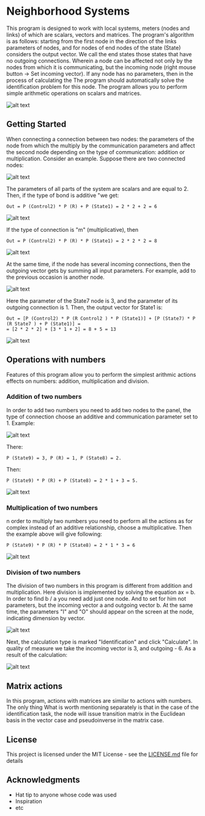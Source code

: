# Neighborhood Systems

This program is designed to work with local systems,
meters (nodes and links) of which are scalars, vectors and matrices.
The program's algorithm is as follows: starting from the first node in the direction of the links
parameters of nodes, and for nodes of end nodes of the state (State) considers the output
vector. We call the end states those states that have no outgoing connections. Wherein
a node can be affected not only by the nodes from which it is communicating, but the incoming
node (right mouse button -> Set incoming vector).
If any node has no parameters, then in the process of calculating the
The program should automatically solve the identification problem for this node.
The program allows you to perform simple arithmetic operations on scalars
and matrices.

![alt text](https://github.com/trofimovep/NeiSys/tree/master/src/spec/Description/pic/main.png)

## Getting Started

When connecting a connection between two nodes: the parameters of the node from which the
multiply by the communication parameters and affect the second node depending on the type of communication:
addition or multiplication.
Consider an example. Suppose there are two connected nodes:

![alt text](https://github.com/trofimovep/NeiSys/tree/master/src/spec/Description/pic/plus.png)

The parameters of all parts of the system are scalars and are equal to 2. Then, if the type of bond is additive
"we get:

```
Out = P (Control2) * P (R) + P (State1) = 2 * 2 + 2 = 6
```
![alt text](https://github.com/trofimovep/NeiSys/tree/master/src/spec/Description/pic/plus6.png)

If the type of connection is "m" (multiplicative), then

```
Out = P (Control2) * P (R) * P (State1) = 2 * 2 * 2 = 8
```

![alt text](https://github.com/trofimovep/NeiSys/tree/master/src/spec/Description/pic/plus8.png)


At the same time, if the node has several incoming connections, then the outgoing vector gets
by summing all input parameters. For example, add to the previous
occasion is another node.


![alt text](https://github.com/trofimovep/NeiSys/tree/master/src/spec/Description/pic/state7.png)

Here the parameter of the State7 node is 3, and the parameter of its outgoing connection is 1. Then,
the output vector for State1 is:


```
Out = [P (Control2) * P (R Control2 ) * P (State1)] + [P (State7) * P (R State7 ) + P (State1)] =
= [2 * 2 * 2] + [3 * 1 + 2] = 8 + 5 = 13
```
![alt text](https://github.com/trofimovep/NeiSys/tree/master/src/spec/Description/pic/state72.png)


## Operations with numbers

Features of this program allow you to perform the simplest arithmic actions
effects on numbers: addition, multiplication and division.

### Addition of two numbers

In order to add two numbers you need to add two nodes to the panel, the type of connection
choose an additive and communication parameter set to 1. Example:

![alt text](https://github.com/trofimovep/NeiSys/tree/master/src/spec/Description/pic/state8.png)

There:
```
P (State9) = 3, P (R) = 1, P (State8) = 2. 
```
Then:
```
P (State9) * P (R) + P (State8) = 2 * 1 + 3 = 5.
```


![alt text](https://github.com/trofimovep/NeiSys/tree/master/src/spec/Description/pic/add2.png)


### Multiplication of two numbers

n order to multiply two numbers you need to perform all the actions as for complex
instead of an additive relationship, choose a multiplicative. Then the example above will give
following:

```
P (State9) * P (R) * P (State8) = 2 * 1 * 3 = 6
```
![alt text](https://github.com/trofimovep/NeiSys/tree/master/src/spec/Description/pic/mult2.png)


### Division of two numbers

The division of two numbers in this program is different from addition and multiplication. Here
division is implemented by solving the equation ax = b. In order to find b / a you need
add just one node. And to set for him not parameters, but the incoming vector a and outgoing
vector b. At the same time, the parameters "I" and "O" should appear on the screen at the node, indicating
dimension by vector.

![alt text](https://github.com/trofimovep/NeiSys/tree/master/src/spec/Description/pic/div2.png)

Next, the calculation type is marked "Identification" and click "Calculate". In quality of
measure we take the incoming vector is 3, and outgoing - 6. As a result of the calculation:

![alt text](https://github.com/trofimovep/NeiSys/tree/master/src/spec/Description/pic/div22.png)


## Matrix actions

In this program, actions with matrices are similar to actions with numbers. The only thing
What is worth mentioning separately is that in the case of the identification task, the node will issue
transition matrix in the Euclidean basis in the vector case and pseudoinverse in the matrix case.




## License

This project is licensed under the MIT License - see the [LICENSE.md](LICENSE.md) file for details

## Acknowledgments

* Hat tip to anyone whose code was used
* Inspiration
* etc

